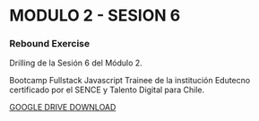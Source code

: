 # MODULO 2 - SESION 6
### Rebound Exercise

Drilling de la Sesión 6 del Módulo 2.

Bootcamp Fullstack Javascript Trainee de la institución Edutecno certificado por el SENCE y Talento Digital para Chile.

[GOOGLE DRIVE DOWNLOAD](https://drive.google.com/file/d/12v0EWha47TXwB4gYdZh7HqeUK5SRObdh/view?usp=drive_link)
